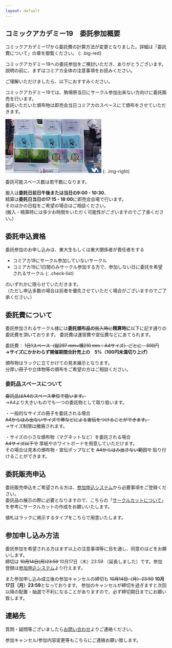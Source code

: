 ```yaml
---
layout: default
---
```


## コミックアカデミー19　委託参加概要

コミックアカデミー17から委託費の計算方法が変更となりました。詳細は「委託費について」の章を御覧ください。
{: .big-red}

コミックアカデミー19への委託参加をご検討いただき、ありがとうございます。  
説明の前に、まずはコミアカ全体の注意事項をお読みください。

ご理解いただけましたら、以下におすすみください。

コミックアカデミー19では、駒場祭当日にサークル参加出来ない方向けに委託販売を行います。  
委託いただいた頒布物は即売会当日コミアカのスペースにて頒布をさせていただきます。

![](/img/itaku_sample.jpg)
{: .img-right}

委託可能スペース数は若干数になります。

搬入は**委託日前日午後または当日の9:00 - 10:30**、  
精算は**委託日当日の17:15 - 18:00**に即売会会場で行います。  
そのほかの日程をご希望の場合はご相談ください。  
(搬入・精算時には多少お時間をいただく可能性がございますのでご了承ください。)

## 委託申込資格
委託参加のお申し込みは、東大生もしくは東大関係者が責任者をする

- コミアカ19にサークル参加していないサークル
- コミアカ19に1日間のみサークル参加する方で、参加しない日に委託を希望されるサークル
{: .check-list}

のいずれかに限らせていただきます。  
（ただし申込多数の場合は前者を優先させていただく場合がございますのでご了承ください。）

## 委託費について
委託参加されるサークル様には**委託頒布品の**~~搬入時に~~**精算時に**以下に記す通りの委託費を頂いております。
委託費は運営費や宣伝費などにあてられます。

委託費： ~~1日1スペース（縦297 mm×横210 mm：A4サイズ）ごとに　300円~~
　　　　**→サイズにかかわらず開催期間合計売上の　<span class="red-bold">5%</span>（100円未満切り上げ）**

頒布物はラックに立てかけての見本展示となります。  
分厚い冊子や立体物等の頒布をご希望の方はご相談ください。

### 委託品スペースについて
~~委託品はA4のスペース単位で扱います。~~  
→A4より大きいものでも一つの委託物として取り扱います。

・一般的なサイズの冊子を委託される場合  
~~A4からはみ出ないサイズで帯などによる宣伝をつけることができます。~~  
→サイズ制限は撤廃されます。

・サイズの小さな頒布物（マグネットなど）を委託される場合  
~~A4サイズ以下で~~ 厚紙やホワイトボードを用意していただけます。  
その場合は見本の頒布物・宣伝ポップなどを ~~A4からはみ出さない範囲で~~ 貼り付けることができます。

## 委託販売申込
委託販売申込をご希望される方は、[参加申込システム](https://comiaca.com/system/login)から必要事項をご登録ください。  
委託品の展示の際に必要となりますので、こちらの「[サークルカットについて](/join.html#cut)」を参考にサークルカットの作成をお願いいたします。

値札はラックに掲示するタイプをこちらで用意いたします。

## 参加申し込み方法
委託参加を希望される方はまず以上の注意事項等に目を通し、同意のほどをお願いします。  
締切は ~~10月14日(月)23:59~~ <span class="big-red">10月17日（木）23:59</span> （延長しました）です。参加登録は[参加申込システム](https://comiaca.com/system/login)より行えます。

また参加申し込み成立後の参加キャンセルの締切も ~~10月14日（月）23:59~~ **10月17日（月）23:59**となっております。
参加のキャンセルが締切を過ぎますと次回以降の配置・抽選で不利になることがありますので、必ず締切期日までにお願い致します。

## 連絡先
質問・疑問等ございましたら[お問い合わせ](/contact.html)よりご連絡ください。

参加キャンセル/参加内容変更等もこちらにご連絡お願い致します。
